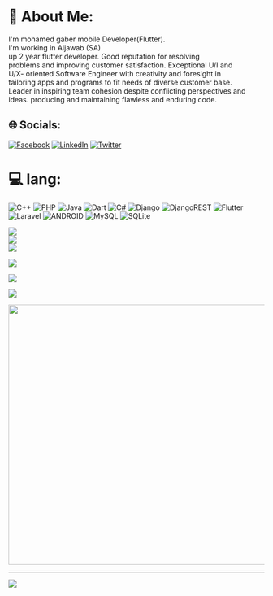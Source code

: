 # 💫 About Me:
I'm mohamed gaber mobile Developer(Flutter).<br>I'm  working in Aljawab (SA)<br>up 2 year flutter developer. Good reputation for resolving<br>problems and improving customer satisfaction. Exceptional U/I and<br>U/X- oriented Software Engineer with creativity and foresight in<br>tailoring apps and programs to fit needs of diverse customer base.<br>Leader in inspiring team cohesion despite conflicting perspectives and<br>ideas. producing and maintaining flawless and enduring code.


## 🌐 Socials:
[![Facebook](https://img.shields.io/badge/Facebook-%231877F2.svg?logo=Facebook&logoColor=white)](https://facebook.com/mohamedgaberyoussef1996) [![LinkedIn](https://img.shields.io/badge/LinkedIn-%230077B5.svg?logo=linkedin&logoColor=white)](https://linkedin.com/in/aldob-mohamed96) [![Twitter](https://img.shields.io/badge/Twitter-%231DA1F2.svg?logo=Twitter&logoColor=white)](https://twitter.com/aldob_mohamed96) 

# 💻 lang:
![C++](https://img.shields.io/badge/c++-%2300599C.svg?style=for-the-badge&logo=c%2B%2B&logoColor=white) ![PHP](https://img.shields.io/badge/php-%23777BB4.svg?style=for-the-badge&logo=php&logoColor=white) ![Java](https://img.shields.io/badge/java-%23ED8B00.svg?style=for-the-badge&logo=java&logoColor=white) ![Dart](https://img.shields.io/badge/dart-%230175C2.svg?style=for-the-badge&logo=dart&logoColor=white) ![C#](https://img.shields.io/badge/c%23-%23239120.svg?style=for-the-badge&logo=c-sharp&logoColor=white) ![Django](https://img.shields.io/badge/django-%23092E20.svg?style=for-the-badge&logo=django&logoColor=white) ![DjangoREST](https://img.shields.io/badge/DJANGO-REST-ff1709?style=for-the-badge&logo=django&logoColor=white&color=ff1709&labelColor=gray) ![Flutter](https://img.shields.io/badge/Flutter-%2302569B.svg?style=for-the-badge&logo=Flutter&logoColor=white) ![Laravel](https://img.shields.io/badge/laravel-%23FF2D20.svg?style=for-the-badge&logo=laravel&logoColor=white) ![ANDROID](https://img.shields.io/badge/android-%2320232a.svg?style=for-the-badge&logo=android&logoColor=%a4c639) ![MySQL](https://img.shields.io/badge/mysql-%2300f.svg?style=for-the-badge&logo=mysql&logoColor=white) ![SQLite](https://img.shields.io/badge/sqlite-%2307405e.svg?style=for-the-badge&logo=sqlite&logoColor=white)

![](https://github-readme-stats.vercel.app/api?username=aldob-mohamed96&theme=dark&hide_border=false&include_all_commits=true&count_private=false)<br/>
![](https://github-readme-streak-stats.herokuapp.com/?user=aldob-mohamed96&theme=dark&hide_border=false)<br/>
![](https://github-readme-stats.vercel.app/api/top-langs/?username=aldob-mohamed96&theme=dark&hide_border=false&include_all_commits=true&count_private=false&layout=compact)


![](https://github-profile-trophy.vercel.app/?username=aldob-mohamed96&theme=radical&no-frame=true&no-bg=false&margin-w=4)


![](https://quotes-github-readme.vercel.app/api?type=horizontal&theme=radical)


![](https://github-contributor-stats.vercel.app/api?username=aldob-mohamed96&limit=5&theme=dark&combine_all_yearly_contributions=true)


<img src="https://rm.up.railway.app/" width="512px"/>

---
[![](https://visitcount.itsvg.in/api?id=aldob-mohamed96&icon=0&color=0)](https://visitcount.itsvg.in)


